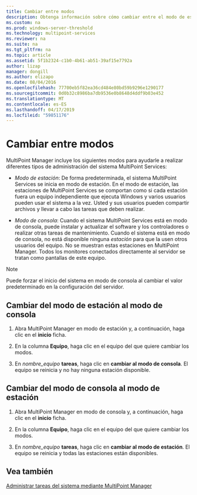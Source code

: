 ```yaml
---
title: Cambiar entre modos
description: Obtenga información sobre cómo cambiar entre el modo de estación y la consola en MultiPoint Services
ms.custom: na
ms.prod: windows-server-threshold
ms.technology: multipoint-services
ms.reviewer: na
ms.suite: na
ms.tgt_pltfrm: na
ms.topic: article
ms.assetid: 5f1b2324-c1b0-4b61-ab51-39af15e7792a
author: lizap
manager: dongill
ms.author: elizapo
ms.date: 08/04/2016
ms.openlocfilehash: 77700eb5f82ea36cd484e80bd59b9296e1290177
ms.sourcegitcommit: 0d0b32c8986ba7db9536e0b8648d4ddf9b03e452
ms.translationtype: MT
ms.contentlocale: es-ES
ms.lasthandoff: 04/17/2019
ms.locfileid: "59851176"
---
```

# <a name="switch-between-modes"></a>Cambiar entre modos
MultiPoint Manager incluye los siguientes modos para ayudarle a realizar diferentes tipos de administración del sistema MultiPoint Services:  
  
-   *Modo de estación*: De forma predeterminada, el sistema MultiPoint Services se inicia en modo de estación. En el modo de estación, las estaciones de MultiPoint Services se comportan como si cada estación fuera un equipo independiente que ejecuta Windows y varios usuarios pueden usar el sistema a la vez. Usted y sus usuarios pueden compartir archivos y llevar a cabo las tareas que deben realizar.  
  
-   *Modo de consola*: Cuando el sistema MultiPoint Services está en modo de consola, puede instalar y actualizar el software y los controladores o realizar otras tareas de mantenimiento. Cuando el sistema está en modo de consola, no está disponible ninguna *estación* para que la usen otros usuarios del equipo. No se muestran estas estaciones en MultiPoint Manager. Todos los monitores conectados directamente al servidor se tratan como pantallas de este equipo.   
  
> [!NOTE]  
> Puede forzar el inicio del sistema en modo de consola al cambiar el valor predeterminado en la configuración del servidor.  
## <a name="to-switch-from-station-mode-to-console-mode"></a>Cambiar del modo de estación al modo de consola  
  
1.  Abra MultiPoint Manager en modo de estación y, a continuación, haga clic en el **inicio** ficha.  
  
2.  En la columna **Equipo**, haga clic en el equipo del que quiere cambiar los modos.  
  
3.  En *nombre_equipo* **tareas**, haga clic en **cambiar al modo de consola**. El equipo se reinicia y no hay ninguna estación disponible.  
  
## <a name="to-switch-from-console-mode-to-station-mode"></a>Cambiar del modo de consola al modo de estación  
  
1.  Abra MultiPoint Manager en modo de consola y, a continuación, haga clic en el **inicio** ficha.  
  
2.  En la columna **Equipo**, haga clic en el equipo del que quiere cambiar los modos.  
  
3.  En *nombre_equipo* **tareas**, haga clic en **cambiar al modo de estación**. El equipo se reinicia y todas las estaciones están disponibles.  
  
## <a name="see-also"></a>Vea también  
[Administrar tareas del sistema mediante MultiPoint Manager](Manage-System-Tasks-Using-MultiPoint-Manager.md)